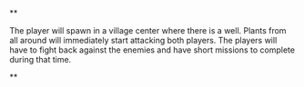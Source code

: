 **

The player will spawn in a village center where there is a well. Plants from all around will immediately start attacking both players. The players will have to fight back against the enemies and have short missions to complete during that time.

**